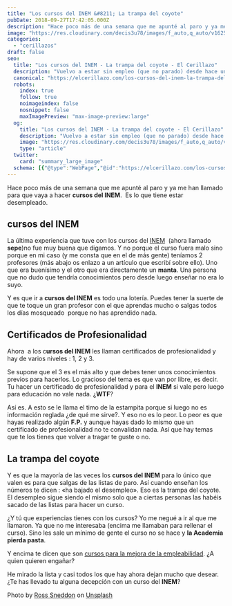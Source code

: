 ```yaml
---
title: "Los cursos del INEM &#8211; La trampa del coyote"
pubDate: 2018-09-27T17:42:05.000Z
description: "Hace poco más de una semana que me apunté al paro y ya me han llamado para que vaya a hacer cursos del INEM.  Es lo que tiene estar desempleado."
image: "https://res.cloudinary.com/decis3u78/images/f_auto,q_auto/v1625696562/cursos-del-INEM-SEPE_oolkgo_867bfd64_867fa9c8/cursos-del-INEM-SEPE_oolkgo_867bfd64_867fa9c8.jpg?_i=AA"
categories:
  - "cerillazos"
draft: false
seo:
  title: "Los cursos del INEM - La trampa del coyote - El Cerillazo"
  description: "Vuelvo a estar sin empleo (que no parado) desde hace una semana y ya me han llamado para hacer cursos del INEM. Para estas cosas si que se dan prisa."
  canonical: "https://elcerillazo.com/los-cursos-del-inem-la-trampa-del-coyote/"
  robots:
    index: true
    follow: true
    noimageindex: false
    nosnippet: false
    maxImagePreview: "max-image-preview:large"
  og:
    title: "Los cursos del INEM - La trampa del coyote - El Cerillazo"
    description: "Vuelvo a estar sin empleo (que no parado) desde hace una semana y ya me han llamado para hacer cursos del INEM. Para estas cosas si que se dan prisa."
    image: "https://res.cloudinary.com/decis3u78/images/f_auto,q_auto/v1625696562/cursos-del-INEM-SEPE_oolkgo_867bfd64_867fa9c8/cursos-del-INEM-SEPE_oolkgo_867bfd64_867fa9c8.jpg?_i=AA"
    type: "article"
  twitter:
    card: "summary_large_image"
  schema: [{"@type":"WebPage","@id":"https://elcerillazo.com/los-cursos-del-inem-la-trampa-del-coyote/","url":"https://elcerillazo.com/los-cursos-del-inem-la-trampa-del-coyote/","name":"Los cursos del INEM - La trampa del coyote - El Cerillazo","isPartOf":{"@id":"https://elcerillazo.com/#website"},"primaryImageOfPage":{"@id":"https://elcerillazo.com/los-cursos-del-inem-la-trampa-del-coyote/#primaryimage"},"image":{"@id":"https://elcerillazo.com/los-cursos-del-inem-la-trampa-del-coyote/#primaryimage"},"thumbnailUrl":"https://res.cloudinary.com/decis3u78/images/f_auto,q_auto/v1625696562/cursos-del-INEM-SEPE_oolkgo_867bfd64_867fa9c8/cursos-del-INEM-SEPE_oolkgo_867bfd64_867fa9c8.jpg?_i=AA","datePublished":"2018-09-27T19:42:05+00:00","dateModified":"2018-09-27T23:17:21+00:00","author":{"@id":"https://elcerillazo.com/#/schema/person/368d5b496aeaf077b307f248a72abcd9"},"description":"Vuelvo a estar sin empleo (que no parado) desde hace una semana y ya me han llamado para hacer cursos del INEM. Para estas cosas si que se dan prisa.","breadcrumb":{"@id":"https://elcerillazo.com/los-cursos-del-inem-la-trampa-del-coyote/#breadcrumb"},"inLanguage":"es","potentialAction":[{"@type":"ReadAction","target":["https://elcerillazo.com/los-cursos-del-inem-la-trampa-del-coyote/"]}]},{"@type":"ImageObject","inLanguage":"es","@id":"https://elcerillazo.com/los-cursos-del-inem-la-trampa-del-coyote/#primaryimage","url":"https://res.cloudinary.com/decis3u78/images/f_auto,q_auto/v1625696562/cursos-del-INEM-SEPE_oolkgo_867bfd64_867fa9c8/cursos-del-INEM-SEPE_oolkgo_867bfd64_867fa9c8.jpg?_i=AA","contentUrl":"https://res.cloudinary.com/decis3u78/images/f_auto,q_auto/v1625696562/cursos-del-INEM-SEPE_oolkgo_867bfd64_867fa9c8/cursos-del-INEM-SEPE_oolkgo_867bfd64_867fa9c8.jpg?_i=AA","width":1024,"height":683,"caption":"Cursos del INEM - SEPE"},{"@type":"BreadcrumbList","@id":"https://elcerillazo.com/los-cursos-del-inem-la-trampa-del-coyote/#breadcrumb","itemListElement":[{"@type":"ListItem","position":1,"name":"Portada","item":"https://elcerillazo.com/"},{"@type":"ListItem","position":2,"name":"Los cursos del INEM &#8211; La trampa del coyote"}]},{"@type":"WebSite","@id":"https://elcerillazo.com/#website","url":"https://elcerillazo.com/","name":"El Cerillazo","description":"De pequeño hacía hogueras y jugaba con cerillas","potentialAction":[{"@type":"SearchAction","target":{"@type":"EntryPoint","urlTemplate":"https://elcerillazo.com/?s={search_term_string}"},"query-input":{"@type":"PropertyValueSpecification","valueRequired":true,"valueName":"search_term_string"}}],"inLanguage":"es"},{"@type":"Person","@id":"https://elcerillazo.com/#/schema/person/368d5b496aeaf077b307f248a72abcd9","name":"montywp","url":"https://elcerillazo.com/author/montywp/"}]
---
```


Hace poco más de una semana que me apunté al paro y ya me han llamado para que vaya a hacer **cursos del INEM**.  Es lo que tiene estar desempleado.

## cursos del INEM

La última experiencia que tuve con los cursos del [INEM](http://www.sepe.es/contenidos/intermedia.html)  (ahora llamado **sepe**)no fue muy buena que digamos. Y no porque el curso fuera malo sino porque en mi caso (y me consta que en el de más gente) teníamos 2 profesores (más abajo os enlazo a un artículo que escribí sobre ello). Uno que era buenísimo y el otro que era directamente un **manta**. Una persona que no dudo que tendría conocimientos pero desde luego enseñar no era lo suyo.

Y es que ir a **cursos del INEM** es todo una lotería. Puedes tener la suerte de que te toque un gran profesor con el que aprendas mucho o salgas todos los días mosqueado  porque no has aprendido nada.

## Certificados de Profesionalidad

Ahora  a los c**ursos del INEM** les llaman certificados de profesionalidad y hay de varios niveles : 1, 2 y 3.

Se supone que el 3 es el más alto y que debes tener unos conocimientos previos para hacerlos. Lo gracioso del tema es que van por libre, es decir. Tu hacer un certificado de profesionalidad y para el **INEM** si vale pero luego para educación no vale nada. ¿**WTF**?

Así es. A esto se le llama el timo de la estampita porque si luego no es información reglada ¿de qué me sirve?. Y eso no es lo peor. Lo peor es que hayas realizado algún **F.P.** y aunque hayas dado lo mismo que un certificado de profesionalidad no te convalidan nada. Así que hay temas que te los tienes que volver a tragar te guste o no.

## La trampa del coyote

Y es que la mayoría de las veces los **cursos del INEM** para lo único que  valen es para que salgas de las listas de paro. Así cuando enseñan los números te dicen : «ha bajado el desempleo». Eso es la trampa del coyote. El desempleo sigue siendo el mismo solo que a ciertas personas las habéis sacado de las listas para hacer un curso.

¿Y tú que experiencias tienes con los cursos? Yo me negué a ir al que me llamaron. Ya que no me interesaba (encima me llamaban para rellenar el curso). Sino les sale un mínimo de gente el curso no se hace y **la Academia pierda pasta**.

Y encima te dicen que son [cursos para la mejora de la empleabilidad](https://elcerillazo.com/cursos-de-mejora-empleabilidad/). ¿A quien quieren engañar?

He mirado la lista y casi todos los que hay ahora dejan mucho que desear.  ¿Te has llevado tu alguna decepción con un curso del **INEM**?

Photo by [Ross Sneddon](https://unsplash.com/photos/d-66ejdDbPk?utm_source=unsplash&utm_medium=referral&utm_content=creditCopyText) on [Unsplash](https://unsplash.com/search/photos/course?utm_source=unsplash&utm_medium=referral&utm_content=creditCopyText)